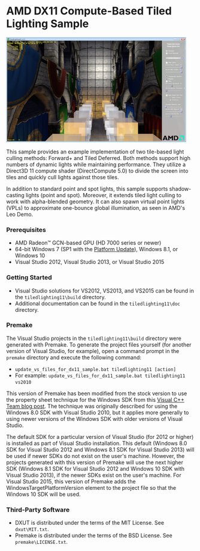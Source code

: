 # AMD DX11 Compute-Based Tiled Lighting Sample
<img src="tiledlighting11/media/Thumbnail.png" width="480" height="280" />

This sample provides an example implementation of two tile-based light culling methods: Forward+ and Tiled Deferred. Both methods support high numbers of dynamic lights while maintaining performance. They utilize a Direct3D 11 compute shader (DirectCompute 5.0) to divide the screen into tiles and quickly cull lights against those tiles.

In addition to standard point and spot lights, this sample supports shadow-casting lights (point and spot). Moreover, it extends tiled light culling to work with alpha-blended geometry. It can also spawn virtual point lights (VPLs) to approximate one-bounce global illumination, as seen in AMD's Leo Demo.

### Prerequisites
* AMD Radeon&trade; GCN-based GPU (HD 7000 series or newer)
* 64-bit Windows 7 (SP1 with the [Platform Update](https://msdn.microsoft.com/en-us/library/windows/desktop/jj863687.aspx)), Windows 8.1, or Windows 10
* Visual Studio 2012, Visual Studio 2013, or Visual Studio 2015

### Getting Started
* Visual Studio solutions for VS2012, VS2013, and VS2015 can be found in the `tiledlighting11\build` directory.
* Additional documentation can be found in the `tiledlighting11\doc` directory.

### Premake
The Visual Studio projects in the `tiledlighting11\build` directory were generated with Premake. To generate the project files yourself (for another version of Visual Studio, for example), open a command prompt in the `premake` directory and execute the following command:

* `update_vs_files_for_dx11_sample.bat tiledlighting11 [action]`
* For example: `update_vs_files_for_dx11_sample.bat tiledlighting11 vs2010`

This version of Premake has been modified from the stock version to use the property sheet technique for the Windows SDK from this [Visual C++ Team blog post](http://blogs.msdn.com/b/vcblog/archive/2012/11/23/using-the-windows-8-sdk-with-visual-studio-2010-configuring-multiple-projects.aspx). The technique was originally described for using the Windows 8.0 SDK with Visual Studio 2010, but it applies more generally to using newer versions of the Windows SDK with older versions of Visual Studio.

The default SDK for a particular version of Visual Studio (for 2012 or higher) is installed as part of Visual Studio installation. This default (Windows 8.0 SDK for Visual Studio 2012 and Windows 8.1 SDK for Visual Studio 2013) will be used if newer SDKs do not exist on the user's machine. However, the projects generated with this version of Premake will use the next higher SDK (Windows 8.1 SDK for Visual Studio 2012 and Windows 10 SDK with Visual Studio 2013), if the newer SDKs exist on the user's machine. For Visual Studio 2015, this version of Premake adds the WindowsTargetPlatformVersion element to the project file so that the Windows 10 SDK will be used.

### Third-Party Software
* DXUT is distributed under the terms of the MIT License. See `dxut\MIT.txt`.
* Premake is distributed under the terms of the BSD License. See `premake\LICENSE.txt`.
